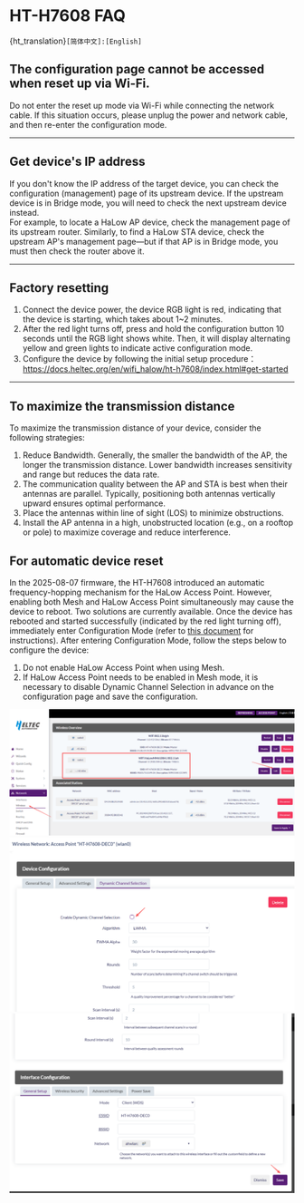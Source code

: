 # HT-H7608 FAQ

{ht_translation}`[简体中文]:[English]`

## The configuration page cannot be accessed when reset up via Wi-Fi.
Do not enter the reset up mode via Wi-Fi while connecting the network cable. If this situation occurs, please unplug the power and network cable, and then re-enter the configuration mode.

------------------------------------

## Get device's IP address
If you don't know the IP address of the target device, you can check the configuration (management) page of its upstream device. If the upstream device is in Bridge mode, you will need to check the next upstream device instead. <br>For example, to locate a HaLow AP device, check the management page of its upstream router. Similarly, to find a HaLow STA device, check the upstream AP's management page—but if that AP is in Bridge mode, you must then check the router above it.

------------------------------------

## Factory resetting
1. Connect the device power, the device RGB light is red, indicating that the device is starting, which takes about 1~2 minutes.
2. After the red light turns off, press and hold the configuration button 10 seconds until the RGB light shows white. Then, it will display alternating yellow and green lights to indicate active configuration mode.
3. Configure the device by following the initial setup procedure：https://docs.heltec.org/en/wifi_halow/ht-h7608/index.html#get-started

-------------------------------------

## To maximize the transmission distance
To maximize the transmission distance of your device, consider the following strategies:
1. Reduce Bandwidth. Generally, the smaller the bandwidth of the AP, the longer the transmission distance. Lower bandwidth increases sensitivity and range but reduces the data rate.
2. The communication quality between the AP and STA is best when their antennas are parallel. Typically, positioning both antennas vertically upward ensures optimal performance.
3. Place the antennas within line of sight (LOS) to minimize obstructions.
4. Install the AP antenna in a high, unobstructed location (e.g., on a rooftop or pole) to maximize coverage and reduce interference.

## For automatic device reset

In the 2025-08-07 firmware, the HT-H7608 introduced an automatic frequency-hopping mechanism for the HaLow Access Point. However, enabling both Mesh and HaLow Access Point simultaneously may cause the device to reboot. Two solutions are currently available.
Once the device has rebooted and started successfully (indicated by the red light turning off), immediately enter Configuration Mode (refer to [this document](https://docs.heltec.org/en/wifi_halow/ht-h7608/index.html#first-enter-configuration-page) for instructions). After entering Configuration Mode, follow the steps below to configure the device:
1. Do not enable HaLow Access Point when using Mesh.
2. If HaLow Access Point needs to be enabled in Mesh mode, it is necessary to disable Dynamic Channel Selection in advance on the configuration page and save the configuration.

![](img/faq/1.png)
![](img/faq/2.png)
![](img/faq/3.png)
